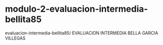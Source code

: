 # modulo-2-evaluacion-intermedia-bellita85
evaluacion-intermedia-bellita85/
EVALUACION INTERMEDIA BELLA GARCIA VILLEGAS
